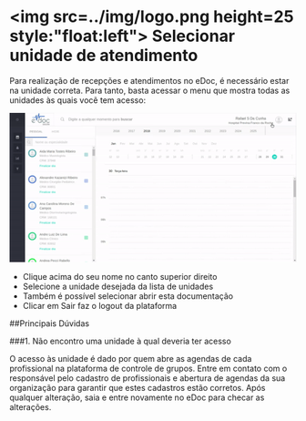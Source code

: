 # <img src=../img/logo.png height=25 style:"float:left"> Selecionar unidade de atendimento

Para realização de recepções e atendimentos no eDoc, é necessário estar na unidade correta.
Para tanto, basta acessar o menu que mostra todas as unidades às quais vocẽ tem acesso:

<div class="left-float-framme framme70">
	<img src="../img/calendario/selecionar_organizacao.gif">
</div>

<div class="right-float-framme framme28">
	<ul>
		<li>Clique acima do seu nome no canto superior direito</li>
		<li>Selecione a unidade desejada da lista de unidades</	li>
		<li>Também é possível selecionar abrir esta documentação</li>
		<li>Clicar em Sair faz o logout da plataforma</li>
	</ul>
</div> 

<div style="clear: left;"></div>



##Principais Dúvidas

###1. Não encontro uma unidade à qual deveria ter acesso

O acesso às unidade é dado por quem abre as agendas de cada profissional na plataforma de controle de grupos. Entre em contato com o responsável pelo cadastro de profissionais e abertura de agendas da sua organização para garantir que estes cadastros estão corretos. Após qualquer alteração, saia e entre novamente no eDoc para checar as alterações.  
<div style="clear: left;"></div>



